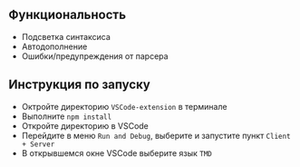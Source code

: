 ## Функциональность

* Подсветка синтаксиса
* Автодополнение
* Ошибки/предупреждения от парсера

## Инструкция по запуску

- Октройте директорию `VSCode-extension` в терминале
- Выполните `npm install` 
- Откройте директорию в VSCode
- Перейдите в меню `Run and Debug`, выберите и запустите пункт `Client + Server`
- В открывшемся окне VSCode выберите язык `TMD`
